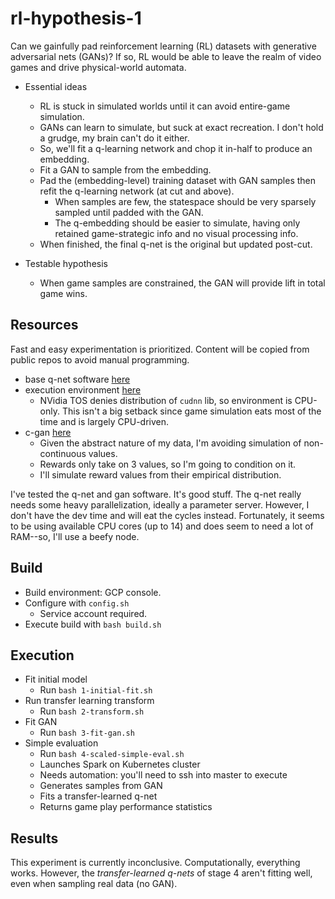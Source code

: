 # rl-hypothesis-1
Can we gainfully pad reinforcement learning (RL) datasets with generative adversarial nets (GANs)? If so, RL would be able to leave the realm of video games and drive physical-world automata.

- Essential ideas
  - RL is stuck in simulated worlds until it can avoid entire-game simulation. 
  - GANs can learn to simulate, but suck at exact recreation. I don't hold a grudge, my brain can't do it either.
  - So, we'll fit a q-learning network and chop it in-half to produce an embedding.
  - Fit a GAN to sample from the embedding.
  - Pad the (embedding-level) training dataset with GAN samples then refit the q-learning network (at cut and above). 
    - When samples are few, the statespace should be very sparsely sampled until padded with the GAN. 
    - The q-embedding should be easier to simulate, having only retained game-strategic info and no visual processing info. 
  - When finished, the final q-net is the original but updated post-cut. 

- Testable hypothesis
  - When game samples are constrained, the GAN will provide lift in total game wins. 

## Resources 

Fast and easy experimentation is prioritized. Content will be copied from public repos to avoid manual programming. 
- base q-net software [here](https://github.com/rlcode/reinforcement-learning/blob/master/3-atari/1-breakout/breakout_dqn.py) 
- execution environment [here](https://github.com/jaimeps/docker-rl-gym#docker-hub) 
  - NVidia TOS denies distribution of `cudnn` lib, so environment is CPU-only. This isn't a big setback since game simulation eats most of the time and is largely CPU-driven.
- c-gan [here](https://github.com/eriklindernoren/Keras-GAN/blob/master/cgan/cgan.py) 
  - Given the abstract nature of my data, I'm avoiding simulation of non-continuous values. 
  - Rewards only take on 3 values, so I'm going to condition on it.
  - I'll simulate reward values from their empirical distribution.  

I've tested the q-net and gan software. It's good stuff. The q-net really needs some heavy parallelization, ideally a parameter server. However, I don't have the dev time and will eat the cycles instead. Fortunately, it seems to be using available CPU cores (up to 14) and does seem to need a lot of RAM--so, I'll use a beefy node.  

## Build 

- Build environment: GCP console. 
- Configure with `config.sh` 
  - Service account required.  
- Execute build with `bash build.sh` 

## Execution 

- Fit initial model 
  - Run `bash 1-initial-fit.sh`
- Run transfer learning transform 
  - Run `bash 2-transform.sh`
- Fit GAN 
  - Run `bash 3-fit-gan.sh`
- Simple evaluation 
  - Run `bash 4-scaled-simple-eval.sh`
  - Launches Spark on Kubernetes cluster 
  - Needs automation: you'll need to ssh into master to execute 
  - Generates samples from GAN
  - Fits a transfer-learned q-net 
  - Returns game play performance statistics

## Results 

This experiment is currently inconclusive. Computationally, everything works. However, the *transfer-learned q-nets* of stage 4 aren't fitting well, even when sampling real data (no GAN). 

